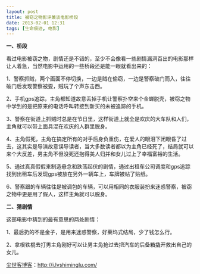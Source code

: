 ```yaml
---
layout: post
title: 被窃之物影评兼谈电影桥段
date: 2013-02-01 12:31
tags: [生命痕迹, 电影]
---
```

<strong>一、桥段</strong>

看过电影被窃之物，剧情还是不错的，至少不会像看一些剧情漏洞百出的电影那样让人着急，当然电影中运用的一些桥段还是能一眼就看出来的：

1、警察抓贼，两个画面不停切换，一边是贼在偷窃，一边是警察破门而入，往往破门后发现警察被耍，贼玩了个声东击西。

2、手机gps追踪，主角都知道故意丢掉手机让警察扑空来个金蝉脱壳，被窃之物中学到的是把原来的电话呼叫转接到新买的未被追踪的手机。

3、警察在街道上抓贼时总是在节日里，这样街道上就全是欢庆的大车队和人们，主角就可以带上面具混在欢庆的人群里脱身。

4、主角假死，主角在搞定所有的对手后身负重伤，在爱人的眼泪下闭眼昏了过去，这其实是导演故意误导读者，当大多数读者都以为主角已经死了，结局就可以来个大反差，男主角不但没死还抱得美人归并和女儿过上了幸福富裕的生活。

5、通过真真假假来制造悬念和跌荡起伏的剧情，通过出租车公司调度和gps追踪找到出租车后发现gps被放在另外一辆车上，车牌被帖了贴纸。

6、警察跟的车辆往往是被调包的车辆，可以用相同的衣服装扮来迷惑警察，被窃之物中更是用了假人，这样主角就可以脱身。

<strong>二、猜剧情</strong>

这部电影中猜到的最有意思的两处剧情：

1、最后扔的不是金子，是用来迷惑警察，好莱坞式结局，少了钱怎么行。

2、拿根铁棍去打男主角刚好可以让男主角抢过去把汽车的后备箱撬开救出自己的女儿。

<a href="http://i.lvshiminglu.com/">尘世客博客</a>：<a href="http://i.lvshiminglu.com/">http://i.lvshiminglu.com/</a>

